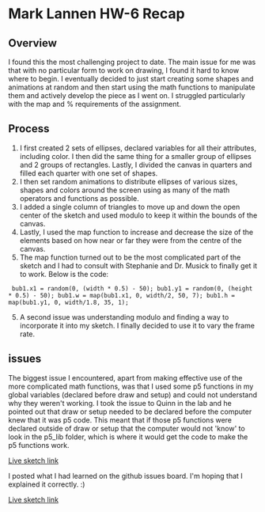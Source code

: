 # Mark Lannen HW-6 Recap

## Overview
I found this the most challenging project to date. The main issue for me was that with no particular form to work on drawing, I found it hard to know where to begin. I eventually decided to just start creating some shapes and animations at random and then start using the math functions to manipulate them and actively develop the piece as I went on. I struggled particularly with the map and % requirements of the assignment.

## Process
1. I first created 2 sets of ellipses, declared variables for all their attributes, including color. I then did the same thing for a smaller group of ellipses and 2 groups of rectangles. Lastly, I divided the canvas in quarters and filled each quarter with one set of shapes.
2. I then set random animations to distribute ellipses of various sizes, shapes and colors around the screen using as many of the math operators and functions as possible.
3. I added a single column of triangles to move up and down the open center of the sketch and used modulo to keep it within the bounds of the canvas.
4. Lastly, I used the map function to increase and decrease the size of the elements based on how near or far they were from the centre of the canvas.
5. The map function turned out to be the most complicated part of the sketch and I had to consult with Stephanie and Dr. Musick to finally get it to work.  Below is the code:

`
bub1.x1 = random(0, (width * 0.5) - 50);
bub1.y1 = random(0, (height * 0.5) - 50);
bub1.w = map(bub1.x1, 0, width/2, 50, 7);
bub1.h = map(bub1.y1, 0, width/1.8, 35, 1);`


5. A second issue was understanding modulo and finding a way to incorporate it into my sketch. I finally decided to use it to vary the frame rate.

## issues
The biggest issue I encountered, apart from making effective use of the more complicated math functions, was that I used some p5 functions in my global variables (declared before draw and setup) and could not understand why they weren't working. I took the issue to Quinn in the lab and he pointed out that draw or setup needed to be declared before the computer knew that it was p5 code. This meant that if those p5 functions were declared outside of draw or setup that the computer would not 'know' to look in the p5_lib folder, which is where it would get the code to make the p5 functions work.

[Live sketch link](https://marklannenum.github.io/work-120/hw-6/)

I posted what I had learned on the github issues board. I'm hoping that I explained it correctly.  :)

[Live sketch link](https://marklannenum.github.io/work-120/hw-6/)
